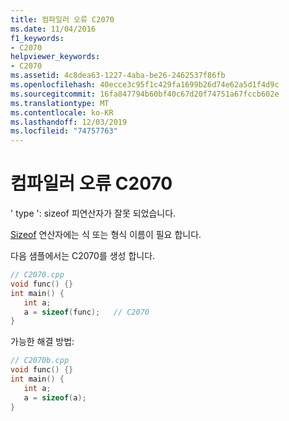 ```yaml
---
title: 컴파일러 오류 C2070
ms.date: 11/04/2016
f1_keywords:
- C2070
helpviewer_keywords:
- C2070
ms.assetid: 4c8dea63-1227-4aba-be26-2462537f86fb
ms.openlocfilehash: 40ecce3c95f1c429fa1699b26d74e62a5d1f4d9c
ms.sourcegitcommit: 16fa847794b60bf40c67d20f74751a67fccb602e
ms.translationtype: MT
ms.contentlocale: ko-KR
ms.lasthandoff: 12/03/2019
ms.locfileid: "74757763"
---
```

# <a name="compiler-error-c2070"></a>컴파일러 오류 C2070

' type ': sizeof 피연산자가 잘못 되었습니다.

[Sizeof](../../cpp/sizeof-operator.md) 연산자에는 식 또는 형식 이름이 필요 합니다.

다음 샘플에서는 C2070를 생성 합니다.

```cpp
// C2070.cpp
void func() {}
int main() {
   int a;
   a = sizeof(func);   // C2070
}
```

가능한 해결 방법:

```cpp
// C2070b.cpp
void func() {}
int main() {
   int a;
   a = sizeof(a);
}
```
